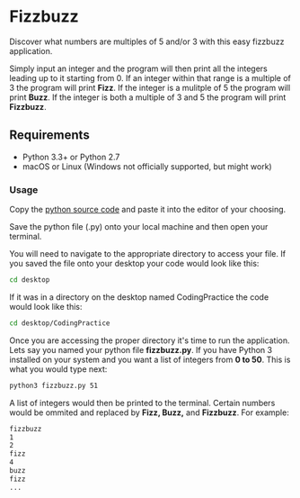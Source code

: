 # Fizzbuzz

Discover what numbers are multiples of 5 and/or 3 with this easy fizzbuzz application.

Simply input an integer and the program will then print all the integers leading up to it starting from 0. If an integer within that range is a multiple of 3 the program will print **Fizz**. If the integer is a mulitple of 5 the program will print **Buzz**. If the integer is both a multiple of 3 and 5 the program will print **Fizzbuzz**.
 
## Requirements

  * Python 3.3+ or Python 2.7
  * macOS or Linux (Windows not officially supported, but might work)

### Usage
Copy the [python source code](https://github.com/connerkennedy32/fizzbuzz/blob/master/fizzbuzz.py) and paste it into the editor of your choosing.

Save the python file (.py) onto your local machine and then open your terminal. 

You will need to navigate to the appropriate directory to access your file. If you saved the file onto your desktop your code would look like this:

```bash
cd desktop
```

If it was in a directory on the desktop named CodingPractice the code would look like this:

```bash
cd desktop/CodingPractice
```

Once you are accessing the proper directory it's time to run the application. Lets say you named your python file **fizzbuzz.py**. If you have Python 3 installed on your system and you want a list of integers from **0 to 50**. This is what you would type next:

```bash
python3 fizzbuzz.py 51
```

A list of integers would then be printed to the terminal. Certain numbers would be ommited and replaced by **Fizz, Buzz,** and **Fizzbuzz**. For example:

```bash
fizzbuzz
1
2
fizz
4
buzz
fizz
...
```





